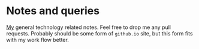 # Notes and queries

[My](mailto:rik.watson@gmail.com) general technology related notes. Feel free to drop me any pull requests. Probably should be some form of `github.io` site, but this form fits with my work flow better.
